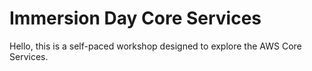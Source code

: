 # Immersion Day Core Services

Hello, this is a self-paced workshop designed to explore the AWS Core Services.

